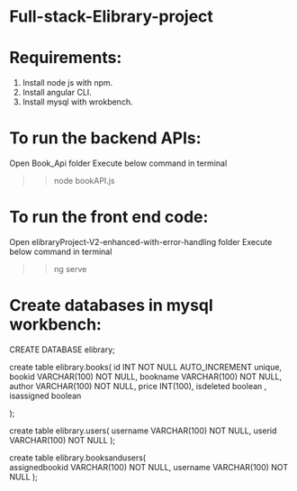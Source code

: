 # Full-stack-Elibrary-project

# Requirements:
1) Install node js with npm.
2) Install angular CLI.
3) Install mysql with wrokbench.

# To run the backend APIs:
Open Book_Api folder
Execute below command in terminal
>> node bookAPI.js

# To run the front end code:
Open elibraryProject-V2-enhanced-with-error-handling folder
Execute below command in terminal
>> ng serve

# Create databases in mysql workbench:

CREATE DATABASE elibrary;

create table elibrary.books(
   id INT NOT NULL AUTO_INCREMENT unique,
   bookid VARCHAR(100) NOT NULL,
   bookname VARCHAR(100) NOT NULL,
   author VARCHAR(100) NOT NULL,
   price INT(100),
   isdeleted boolean ,
   isassigned boolean
   
);

  create table elibrary.users(
   username VARCHAR(100) NOT NULL,
   userid VARCHAR(100) NOT NULL
);

create table elibrary.booksandusers(	
   assignedbookid VARCHAR(100) NOT NULL,
   username VARCHAR(100) NOT NULL
);



